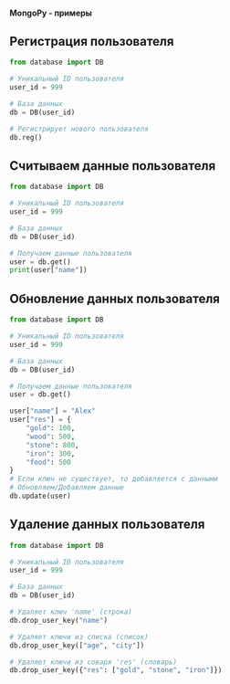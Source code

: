 #### MongoPy - примеры

## Регистрация пользователя
```python
from database import DB

# Уникальный ID пользователя
user_id = 999

# База данных
db = DB(user_id)

# Регистрирует нового пользователя
db.reg()
```

## Считываем данные пользователя
```python
from database import DB

# Уникальный ID пользователя
user_id = 999

# База данных
db = DB(user_id)

# Получаем данные пользователя
user = db.get()
print(user["name"])
```

## Обновление данных пользователя
```python
from database import DB

# Уникальный ID пользователя
user_id = 999

# База данных
db = DB(user_id)

# Получаем данные пользователя
user = db.get()

user["name"] = "Alex"
user["res"] = {
    "gold": 100,
    "wood": 500,
    "stone": 800,
    "iron": 300,
    "food": 500
}
# Если ключ не существует, то добавляется с данными
# Обновляем/Добавляем данные
db.update(user)
```

## Удаление данных пользователя
```python
from database import DB

# Уникальный ID пользователя
user_id = 999

# База данных
db = DB(user_id)

# Удаляет ключ 'name' (строка)
db.drop_user_key("name")

# Удаляет ключи из списка (список)
db.drop_user_key(["age", "city"])

# Удаляет ключи из соваря 'res' (словарь)
db.drop_user_key({"res": ["gold", "stone", "iron"]})
```
